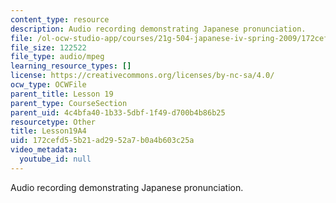 ```yaml
---
content_type: resource
description: Audio recording demonstrating Japanese pronunciation.
file: /ol-ocw-studio-app/courses/21g-504-japanese-iv-spring-2009/172cefd55b21ad2952a7b0a4b603c25a_Lesson19A4.mp3
file_size: 122522
file_type: audio/mpeg
learning_resource_types: []
license: https://creativecommons.org/licenses/by-nc-sa/4.0/
ocw_type: OCWFile
parent_title: Lesson 19
parent_type: CourseSection
parent_uid: 4c4bfa40-1b33-5dbf-1f49-d700b4b86b25
resourcetype: Other
title: Lesson19A4
uid: 172cefd5-5b21-ad29-52a7-b0a4b603c25a
video_metadata:
  youtube_id: null
---
```

Audio recording demonstrating Japanese pronunciation.